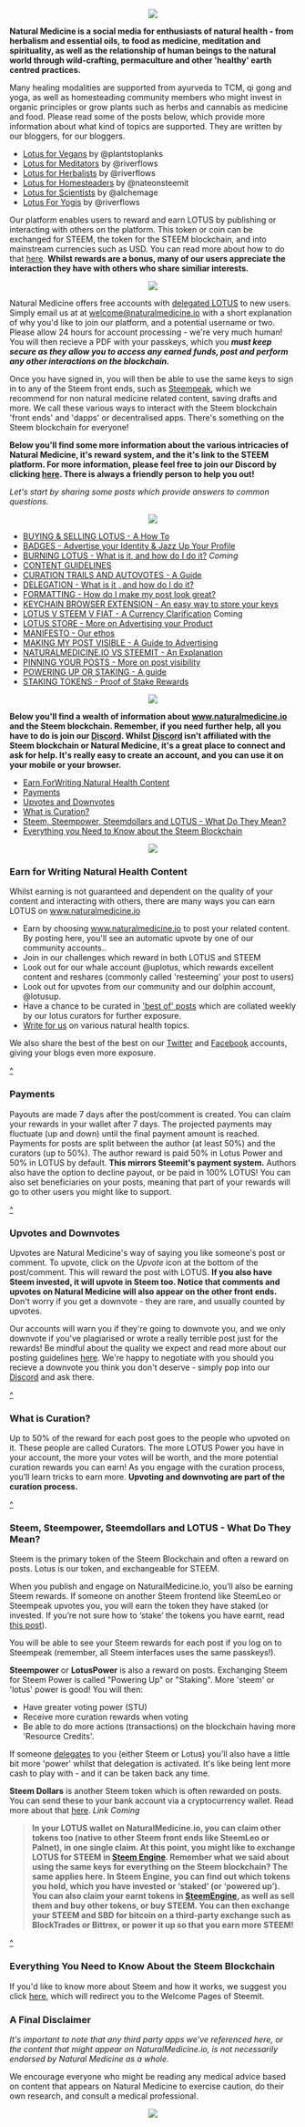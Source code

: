 
<div style="text-align: center;">

![](https://i.imgur.com/nxeSc65.png)
</div>

**Natural Medicine is a social media for enthusiasts of natural health - from herbalism and essential oils, to food as medicine, meditation and spirituality, as well as the relationship of human beings to the natural world through wild-crafting, permaculture and other 'healthy' earth centred practices.**

Many healing modalities are supported from ayurveda to TCM, qi gong and yoga, as well as homesteading community members who might invest in organic principles or grow plants such as herbs and cannabis as medicine and food. Please read some of the posts below, which provide more information about what kind of topics are supported. They are written by our bloggers, for our bloggers.

- [Lotus for Vegans](https://steempeak.com/naturalmedicine/@plantstoplanks/lotus-coin-for-vegans-communities-coming-together) by @plantstoplanks
- [Lotus for Meditators](https://www.naturalmedicine.io/mindfulness/@naturalmedicine/introducing-lotus-for-the-mindful-life-community) by @riverflows
- [Lotus for Herbalists](https://www.naturalmedicine.io/naturalmedicine/@riverflows/a-token-for-herb-lovers-why-i-m-in-love-with-lotus) by @riverflows
- [Lotus for Homesteaders](https://www.naturalmedicine.io/naturalmedicine/@nateonsteemit/lotus-coin-for-homesteaders) by @nateonsteemit
- [Lotus for Scientists](https://steemit.com/naturalmedicine/@alchemage/lotus-token-for-scientists-a-call-for-more-science-in-the-natural-medicine-community) by @alchemage
- [Lotus For Yogis](https://www.naturalmedicine.io/yoga/@naturalmedicine/get-paid-instantly-for-writing-about-yoga) by @riverflows

Our platform enables users to reward and earn LOTUS by publishing or interacting with others on the platform. This token or coin can be exchanged for STEEM, the token for the STEEM blockchain, and into mainstream currencies such as USD. You can read more about how to do that [here](). **Whilst rewards are a bonus, many of our users appreciate the interaction they have with others who share similiar interests.**
<div style="text-align: center;">

![](https://i.imgur.com/idnZZvl.png)

</div>

Natural Medicine offers free accounts with [delegated LOTUS](https://www.naturalmedicine.io/hive-120078/@naturalmedicine/delegations-enabled-for-natural-medicine-tribe) to new users. Simply email us at at welcome@naturalmedicine.io with a short explanation of why you'd like to join our platform, and a potential username or two. Please allow 24 hours for account processing - we're very much human! You will then recieve a PDF with your passkeys, which you ***must keep secure as they allow you to access any earned funds, post and perform any other interactions on the blockchain.***

Once you have signed in, you will then be able to use the same keys to sign in to any of the Steem front ends, such as [Steempeak](), which we recommend for non natural medicine related content, saving drafts and more. We call these various ways to interact with the Steem blockchain 'front ends' and 'dapps' or decentralised apps. There's something on the Steem blockchain for everyone!

**Below you'll find some more information about the various intricacies of Natural Medicine, it's reward system, and the it's link to the STEEM platform. For more information, please feel free to join our Discord by clicking [here](https://discord.gg/2pwc5Gf). There is always a friendly person to help you out!**

*Let's start by sharing some posts which provide answers to common questions.*

<div style="text-align: center;">

![](https://i.imgur.com/KhNtxcJ.png)

</div>

- [BUYING & SELLING LOTUS - A How To](https://www.naturalmedicine.io/naturalmedicine/@riverflows/how-to-trade-lotus-or-any-other-token-in-steem-engine)
- [BADGES - Advertise your Identity & Jazz Up Your Profile](https://naturalmedicine.io/naturalmedicine/@riverflows/want-a-badge-next-to-your-user-name-on-naturalmedicine-io-advertise-your-gig-business-blog-or-identity)
- [BURNING LOTUS - What is it, and how do I do it?]() *Coming*
- [CONTENT GUIDELINES](https://www.naturalmedicine.io/naturalmedicine/@naturalmedicine/standards-for-content-and-a-little-note-about-rewards-and-downvotes)
- [CURATION TRAILS AND AUTOVOTES - A Guide](https://steempeak.com/naturalmedicine/@naturalmedicine/how-to-follow-a-trail-and-set-automatic-upvotes-for-your-favourite-curators-and-users)
- [DELEGATION  - What is it , and how do I do it?](https://www.naturalmedicine.io/hive-120078/@naturalmedicine/delegations-enabled-for-natural-medicine-tribe)
- [FORMATTING - How do I make my post look great?](https://www.naturalmedicine.io/naturalmedicine/@naturalmedicine/formatting-tips-plus-post-your-code-to-win)
- [KEYCHAIN BROWSER EXTENSION - An easy way to store your keys](https://www.naturalmedicine.io/hive-120078/@naturalmedicine/installing-and-using-keychain-on-your-browser-a-safe-and-easy-way-to-keep-your-keys)
- [LOTUS V STEEM V FIAT - A Currency Clarification]() Coming
- [LOTUS STORE - More on Advertising your Product](https://www.naturalmedicine.io/naturalmedicine/@naturalmedicine/introducing-potential-use-case-tags-and-lotus-store)
- [MANIFESTO - Our ethos](https://www.naturalmedicine.io/naturalmedicine/@naturalmedicine/the-natural-medicine-manifesto-complete-summary)
- [MAKING MY POST VISIBLE - A Guide to Advertising](https://www.naturalmedicine.io/naturalmedicine/@naturalmedicine/promoted-and-pinned-posts-advertise-your-project-product-or-passion)
- [NATURALMEDICINE.IO VS STEEMIT - An Explanation](https://www.naturalmedicine.io/health/@naturalmedicine/on-tribes-steem-and-interfaces-a-few-simple-faq-answered) 
- [PINNING YOUR POSTS - More on post visibility](https://www.naturalmedicine.io/naturalmedicine/@naturalmedicine/promoted-and-pinned-posts-advertise-your-project-product-or-passion)
- [POWERING UP OR STAKING - A guide](https://www.naturalmedicine.io/tokens/@naturalmedicine/how-to-stake-power-up-your-lotus-coin)
- [STAKING TOKENS - Proof of Stake Rewards](https://www.naturalmedicine.io/naturalmedicine/@naturalmedicine/earn-lotus-through-staking-lotus-introducing-proof-of-stake-pos)

<div style="text-align: center;">

![](https://i.imgur.com/KhNtxcJ.png)

</div>

**Below you'll find a wealth of information about www.naturalmedicine.io and the Steem blockchain. Remember, if you need further help, all you have to do is join our [Discord](https://discord.gg/2pwc5Gf). Whilst [Discord](https://discord.gg/2pwc5Gf) isn't affiliated with the Steem blockchain or Natural Medicine, it's a great place to connect and ask for help. It's really easy to create an account, and you can use it on your mobile or your browser.**

- <a href="#Earn_For_Writing_Natural_Health Content">Earn ForWriting Natural Health Content</a>
- <a href="#Payments">Payments</a>
- <a href="#Upvotes_and_Downvotes">Upvotes and Downvotes</a>
- <a href="#What_is_Curation?">What is Curation?</a>
- <a href="Steem,_Steempower,_ SteemDollars_and_Lotus_-What_do_They_ Mean?">Steem, Steempower, Steemdollars and LOTUS - What Do They Mean?</a>
- <a href="Everything_You_Need_to_Know_about_the_Steem_Blockchain"> Everything you Need to Know about the Steem Blockchain</a>

<div style="text-align: center;">

![](https://i.imgur.com/KhNtxcJ.png)

</div>

### <span id="Earn for Writing Natural Health Content">Earn for Writing Natural Health Content</span>

Whilst earning is not guaranteed and dependent on the quality of your content and interacting with others, there are many ways you can earn LOTUS on www.naturalmedicine.io

- Earn by choosing www.naturalmedicine.io to post your related content. By posting here, you'll see an automatic upvote by one of our community accounts.. 
- Join in our challenges which reward in both LOTUS and STEEM
- Look out for our whale account @uplotus, which rewards excellent content and reshares (commonly called 'resteeming' your post to users) 
- Look out for upvotes from our community and our dolphin account, @lotusup. 
- Have a chance to be curated in ['best of' posts](https://www.naturalmedicine.io/naturalmedicine/@naturalmedicine/a-collection-of-best-natural-health-posts-curation-71) which are collated weekly by our lotus curators for further exposure. 
- [Write for us](https://www.naturalmedicine.io/naturalmedicine/@naturalmedicine/community-jobs-earn-for-writing-for-our-tribe) on various natural health topics. 
<div style="text-align: center;">



</div>

We also share the best of the best on our [Twitter](https://twitter.com/Lotus_Medicine) and [Facebook](https://www.facebook.com/Natural-Medicine-On-Steem-1003470073174904/) accounts, giving your blogs even more exposure. 

<a href="#Table_of_Contents">^</a>

### <span id="Payments">Payments</span>

Payouts are made 7 days after the post/comment is created. You can claim your rewards in your wallet after 7 days. The projected payments may fluctuate (up and down) until the final payment amount is reached. Payments for posts are split between the author (at least 50%) and the curators (up to 50%). The author reward is paid 50% in Lotus Power and 50% in LOTUS by default. **This mirrors Steemit's payment system.** Authors also have the option to decline payout, or be paid in 100% LOTUS! You can also set beneficiaries on your posts, meaning that part of your rewards will go to other users you might like to support.

<a href="#Table_of_Contents">^</a>

### <span id="Upvotes_and_Downvotes">Upvotes and Downvotes</span>

Upvotes are Natural Medicine's way of saying you like someone's post or comment. To upvote, click on the *Upvote* icon at the bottom of the post/comment. This will reward the post with LOTUS. **If you also have Steem invested, it will upvote in Steem too. Notice that comments and upvotes on Natural Medicine will also appear on the other front ends.** Don't worry if you get a downvote - they are rare, and usually counted by upvotes. 

Our accounts will warn you if they're going to downvote you, and we only downvote if you've plagiarised or wrote a really terrible post just for the rewards! Be mindful about the quality we expect and read more about our posting guidelines [here](https://www.naturalmedicine.io/naturalmedicine/@naturalmedicine/standards-for-content-and-a-little-note-about-rewards-and-downvotes). We're happy to negotiate with you should you recieve a downvote you think you don't deserve - simply pop into our [Discord](https://discord.gg/2pwc5Gf) and ask there.

<a href="#Table_of_Contents">^</a>

### <span id="What_Is_Curation?">What is Curation?</span>

Up to 50% of the reward for each post goes to the people who upvoted on it. These people are called Curators. The more LOTUS Power you have in your account, the more your votes will be worth, and the more potential curation rewards you can earn! As you engage with the curation process, you’ll learn tricks to earn more. **Upvoting and downvoting are part of the curation process.**

<a href="#Table_of_Contents">^</a>

### <span id="Steem,_Steempower,_ SteemDollars_and_Lotus_-What_do_They_ Mean?">Steem, Steempower, Steemdollars and LOTUS - What Do They Mean?</span>

Steem is the primary token of the Steem Blockchain and often a reward on posts. Lotus is our token, and exchangeable for STEEM. 

When you publish and engage on NaturalMedicine.io, you’ll also be earning Steem rewards. If someone on another Steem frontend like SteemLeo  or Steempeak upvotes you, you will earn the token they have staked (or invested. If you’re not sure how to ‘stake’ the tokens you have earnt, read [this post](https://www.naturalmedicine.io/tokens/@naturalmedicine/how-to-stake-power-up-your-lotus-coin)).

You will be able to see your Steem rewards for each post if you log on to Steempeak (remember, all Steem interfaces uses the same passkeys!).

**Steempower** or **LotusPower** is also a reward on posts. Exchanging Steem for Steem Power is called "Powering Up" or "Staking". More 'steem' or 'lotus' power is good! You will then: 

- Have greater voting power (STU)
- Receive more curation rewards when voting
- Be able to do more actions (transactions) on the blockchain having more 'Resource Credits'. 

If someone [delegates]() to you (either Steem or Lotus) you'll also have a little bit more 'power' whilst that delegation is activated. It's like being lent more cash to play with - and it can be taken back any time. 

**Steem Dollars** is another Steem token which is often rewarded on posts. You can send these to your bank account via a cryptocurrency wallet. Read more about that [here](). *Link Coming*

>**In your LOTUS wallet on NaturalMedicine.io, you can claim other tokens too (native to other Steem front ends like SteemLeo or Palnet), in one single claim. At this point, you might like to exchange LOTUS for STEEM in [Steem Engine](https://steem-engine.com/). Remember what we said about using the same keys for everything on the Steem blockchain? The same applies here. In Steem Engine, you can find out which tokens you hold, which you have invested or ‘staked’ (or ‘powered up’). You can also claim your earnt tokens in [SteemEngine](https://steem-engine.com/), as well as sell them and buy other tokens, or buy STEEM. You can then exchange your STEEM and SBD for bitcoin on a third-party exchange such as BlockTrades or Bittrex, or power it up so that you earn more STEEM!**

<a href="#Table_of_Contents">^</a>

### <span id="Everything_You_Need_to_Know-About_the_Steemblockchain">Everything You Need to Know About the Steem Blockchain</span>

If you'd like to know more about Steem and how it works, we suggest you click [here](https://steemit.com/welcome), which will redirect you to the Welcome Pages of Steemit.


### A Final Disclaimer

*It's important to note that any third party apps we've referenced here, or the content that might appear on NaturalMedicine.io, is not necessarily endorsed by Natural Medicine as a whole.* 

We encourage everyone who might be reading any medical advice based on content that appears on Natural Medicine to exercise caution, do their own research, and consult a medical professional. 

<div style="text-align: center;">

![](https://i.imgur.com/1VUQm9l.png)

</div>
